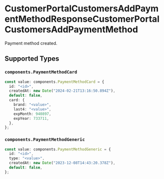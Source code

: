 # CustomerPortalCustomersAddPaymentMethodResponseCustomerPortalCustomersAddPaymentMethod

Payment method created.


## Supported Types

### `components.PaymentMethodCard`

```typescript
const value: components.PaymentMethodCard = {
  id: "<id>",
  createdAt: new Date("2024-02-21T13:16:50.894Z"),
  default: false,
  card: {
    brand: "<value>",
    last4: "<value>",
    expMonth: 940897,
    expYear: 733711,
  },
};
```

### `components.PaymentMethodGeneric`

```typescript
const value: components.PaymentMethodGeneric = {
  id: "<id>",
  type: "<value>",
  createdAt: new Date("2023-12-08T14:43:20.378Z"),
  default: false,
};
```

